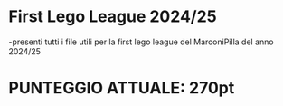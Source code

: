 # First Lego League 2024/25
-presenti tutti i file utili per la first lego league del MarconiPilla del anno 2024/25
# PUNTEGGIO ATTUALE: 270pt
